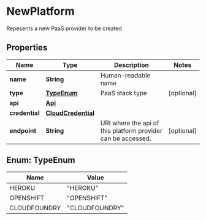 

# NewPlatform

Repesents a new PaaS provider to be created 
## Properties

Name | Type | Description | Notes
------------ | ------------- | ------------- | -------------
**name** | **String** | Human-readable name | 
**type** | [**TypeEnum**](#TypeEnum) | PaaS stack type |  [optional]
**api** | [**Api**](Api.md) |  | 
**credential** | [**CloudCredential**](CloudCredential.md) |  | 
**endpoint** | **String** | URI where the api of this platform provider can be accessed. |  [optional]



## Enum: TypeEnum

Name | Value
---- | -----
HEROKU | &quot;HEROKU&quot;
OPENSHIFT | &quot;OPENSHIFT&quot;
CLOUDFOUNDRY | &quot;CLOUDFOUNDRY&quot;




